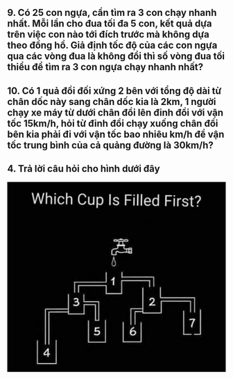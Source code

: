 ## 9. Có 25 con ngựa, cần tìm ra 3 con chạy nhanh nhất. Mỗi lần cho đua tối đa 5 con, kết quả dựa trên việc con nào tới đích trước mà không dựa theo đồng hồ. Giả định tốc độ của các con ngựa qua các vòng đua là không đổi thì số vòng đua tối thiểu để tìm ra 3 con ngựa chạy nhanh nhất?

## 10. Có 1 quả đồi đối xứng 2 bên với tổng độ dài từ chân dốc này sang chân dốc kia là 2km, 1 người chạy xe máy từ dưới chân đồi lên đỉnh đồi với vận tốc 15km/h, hỏi từ đỉnh đồi chạy xuống chân đồi bên kia phải đi với vận tốc bao nhiêu km/h để vận tốc trung bình của cả quảng đường là 30km/h?

## 4. Trả lời câu hỏi cho hình dưới đây

![Which cup filled first?](./images/which_cup_filled_first.jpeg)

